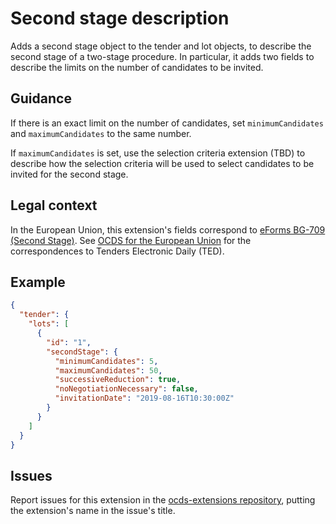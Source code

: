 # Second stage description

Adds a second stage object to the tender and lot objects, to describe the second stage of a two-stage procedure. In particular, it adds two fields to describe the limits on the number of candidates to be invited.

## Guidance

If there is an exact limit on the number of candidates, set `minimumCandidates` and `maximumCandidates` to the same number.

If `maximumCandidates` is set, use the selection criteria extension (TBD) to describe how the selection criteria will be used to select candidates to be invited for the second stage.

## Legal context

In the European Union, this extension's fields correspond to [eForms BG-709 (Second Stage)](https://github.com/eForms/eForms). See [OCDS for the European Union](http://standard.open-contracting.org/profiles/eu/master/en/) for the correspondences to Tenders Electronic Daily (TED).

## Example

```json
{
  "tender": {
    "lots": [
      {
        "id": "1",
        "secondStage": {
          "minimumCandidates": 5,
          "maximumCandidates": 50,
          "successiveReduction": true,
          "noNegotiationNecessary": false,
          "invitationDate": "2019-08-16T10:30:00Z"
        }
      }
    ]
  }
}
```

## Issues

Report issues for this extension in the [ocds-extensions repository](https://github.com/open-contracting/ocds-extensions/issues), putting the extension's name in the issue's title.
